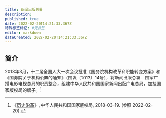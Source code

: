 ```yaml
---
title: 新闻出版总署
description:
published: true
date: 2022-02-20T14:21:33.367Z
特殊标签标记: #无标签
editor: markdown
dateCreated: 2022-02-20T14:21:33.367Z
---
```


## 简介

2013年3月，十二届全国人大一次会议批准《国务院机构改革和职能转变方案》和《国务院关于机构设置的通知》（国发〔2013〕14号），将新闻出版总署、国家广播电影电视总局的职责整合，组建中华人民共和国国家新闻出版广电总局，加挂国家版权局的牌子。[^476]

[^476]: 《[历史沿革](https://web.archive.org/web/20180319004125/http://www.ncac.gov.cn/chinacopyright/channels/476.html)》, 中华人民共和国国家版权局, 2018-03-19. (参照 2022-02-20).
